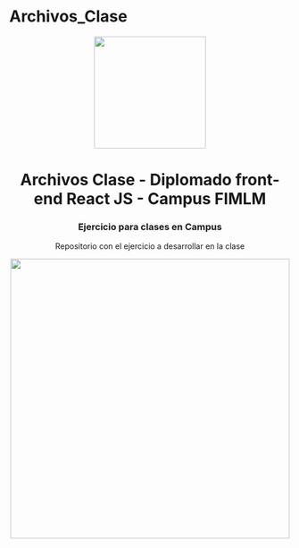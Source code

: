 # Archivos_Clase
<!DOCTYPE html>
<html>
<head>
</head>
<body>
	<div align="center">
		<img src="https://external-content.duckduckgo.com/iu/?u=https%3A%2F%2Flogodix.com%2Flogo%2F374972.png&f=1&nofb=1" style="width: 200px;">
		<h1>Archivos Clase - Diplomado front-end React JS - Campus FIMLM</h1>
		<h3>Ejercicio para clases en Campus</h3>
	</div>
	<div align="center">
		<p>Repositorio con el ejercicio a desarrollar en la clase</p>
	</div>
	<div align="center">
		<img src="https://camo.githubusercontent.com/0bdb79b0509a6786e37ec358232ab0c44e045fbd34cb9658c596fc111973a909/68747470733a2f2f63616d7075732e66756e646163696f6e6d617269616c756973612e6f72672f6163636f756e74732f312f66696c65732f32353832362f646f776e6c6f61643f76657269666965723d68485733594457386d5870455678365152644e384162364734716f4c38346466696a706a4e754363" style="width: 500px;">
	</div>
</body>
</html>
